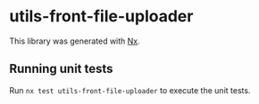 # utils-front-file-uploader

This library was generated with [Nx](https://nx.dev).

## Running unit tests

Run `nx test utils-front-file-uploader` to execute the unit tests.
